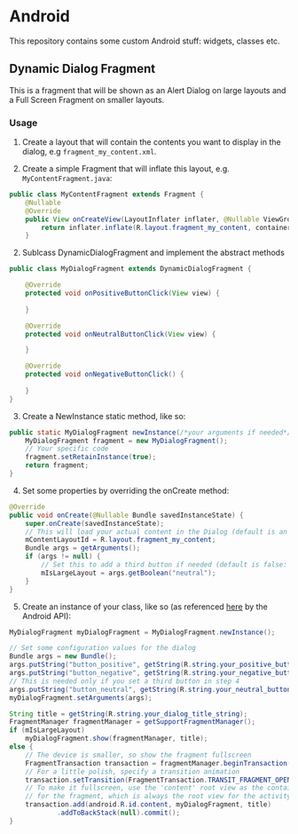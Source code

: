 # Android
This repository contains some custom Android stuff: widgets, classes etc.

<h2>Dynamic Dialog Fragment</h2>
<p>This is a fragment that will be shown as an Alert Dialog on large layouts and a Full Screen Fragment on smaller layouts.</p>

<h3>Usage</h3>

1. Create a layout that will contain the contents you want to display in the dialog, e.g <code>fragment_my_content.xml</code>.

2. Create a simple Fragment that will inflate this layout, e.g. <code>MyContentFragment.java</code>:
```java
public class MyContentFragment extends Fragment {
    @Nullable
    @Override
    public View onCreateView(LayoutInflater inflater, @Nullable ViewGroup container, @Nullable Bundle savedInstanceState) {
        return inflater.inflate(R.layout.fragment_my_content, container, false);
    }

```

2. Sublcass DynamicDialogFragment and implement the abstract methods
```java
public class MyDialogFragment extends DynamicDialogFragment {

    @Override
    protected void onPositiveButtonClick(View view) {
    
    }

    @Override
    protected void onNeutralButtonClick(View view) {

    }

    @Override
    protected void onNegativeButtonClick() {
    
    }
}
```

3. Create a NewInstance static method, like so: <br/>
```java
public static MyDialogFragment newInstance(/*your arguments if needed*/) {
    MyDialogFragment fragment = new MyDialogFragment();
    // Your specific code
    fragment.setRetainInstance(true);
    return fragment;
}
```

4. Set some properties by overriding the onCreate method:
```java
@Override
public void onCreate(@Nullable Bundle savedInstanceState) {
    super.onCreate(savedInstanceState);
    // This will load your actual content in the Dialog (default is an empty Fragment)
    mContentLayoutId = R.layout.fragment_my_content;
    Bundle args = getArguments();
    if (args != null) {
        // Set this to add a third button if needed (default is false: no third button)
        mIsLargeLayout = args.getBoolean("neutral");
    }
}
```

5. Create an instance of your class, like so (as referenced <a href="https://developer.android.com/guide/topics/ui/dialogs.html#FullscreenDialog">here</a> by the Android API):
```java
MyDialogFragment myDialogFragment = MyDialogFragment.newInstance();

// Set some configuration values for the dialog
Bundle args = new Bundle();
args.putString("button_positive", getString(R.string.your_positive_button_string));
args.putString("button_negative", getString(R.string.your_negative_button_string));
// This is needed only if you set a third button in step 4
args.putString("button_neutral", getString(R.string.your_neutral_button_string));
myDialogFragment.setArguments(args);

String title = getString(R.string.your_dialog_title_string);
FragmentManager fragmentManager = getSupportFragmentManager();
if (mIsLargeLayout)
    myDialogFragment.show(fragmentManager, title);
else {
    // The device is smaller, so show the fragment fullscreen
    FragmentTransaction transaction = fragmentManager.beginTransaction();
    // For a little polish, specify a transition animation
    transaction.setTransition(FragmentTransaction.TRANSIT_FRAGMENT_OPEN);
    // To make it fullscreen, use the 'content' root view as the container
    // for the fragment, which is always the root view for the activity
    transaction.add(android.R.id.content, myDialogFragment, title)
            .addToBackStack(null).commit();
}
```

